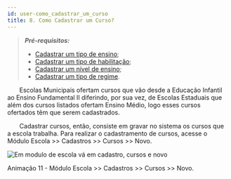```yaml
---
id: user-como_cadastrar_um_curso
title: 8. Como Cadastrar um Curso?
---
```


>***Pré-requisitos:***
>   * [Cadastrar um tipo de ensino](user-como_cadastrar_tipo_de_curso.html#71-tipos-de-ensino);
>   * [Cadastrar um tipo de habilitação](user-como_cadastrar_tipo_de_curso.html#72-tipos-de-habilitacão);
>   * [Cadastrar um nível de ensino](user-como_cadastrar_tipo_de_curso.html#73-tipos-de-nivel-de-ensino);
>   * [Cadastrar um tipo de regime](user-como_cadastrar_tipo_de_curso.html#74-tipos-de-regime).

&nbsp;&nbsp;&nbsp;&nbsp;&nbsp;&nbsp;&nbsp;Escolas Municipais ofertam cursos que vão desde a Educação Infantil ao Ensino Fundamental II diferindo, por sua vez, de Escolas Estaduais que além dos cursos listados ofertam Ensino Médio, logo esses cursos ofertados têm que serem cadastrados.

&nbsp;&nbsp;&nbsp;&nbsp;&nbsp;&nbsp;&nbsp;Cadastrar cursos, então, consiste em gravar no sistema os cursos que a escola trabalha. Para realizar o cadastramento de cursos, acesse o Módulo Escola >> Cadastros >> Cursos >> Novo.

![Em modulo de escola vá em cadastro, cursos e novo](/img/treinamento_gifs/cadastrar_curso.gif)

<p class="centerText">Animação 11 - Módulo Escola >> Cadastros >> Cursos >> Novo.</p>
